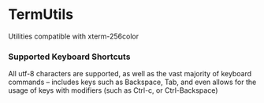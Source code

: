 # TermUtils

Utilities compatible with xterm-256color

### Supported Keyboard Shortcuts

All utf-8 characters are supported, as well as the vast majority of keyboard commands – includes keys such as Backspace, Tab, and even allows for the usage of keys with modifiers (such as Ctrl-c, or Ctrl-Backspace)
